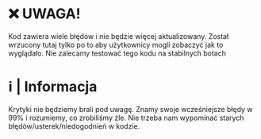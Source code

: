 # :x: UWAGA!
Kod zawiera wiele błędów i nie będzie więcej aktualizowany. Został wrzucony tutaj tylko po to aby użytkownicy mogli zobaczyć jak to wyglądało. Nie zalecamy testować tego kodu na stabilnych botach

# ℹ️ | Informacja
Krytyki nie będziemy brali pod uwagę. Znamy swoje wcześniejsze błędy w 99% i rozumiemy, co zrobiliśmy źle. Nie trzeba nam wypominać starych błędów/usterek/niedogodnień w kodzie.
